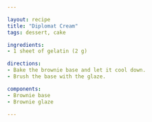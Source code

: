 ```yaml
---

layout: recipe
title: "Diplomat Cream"
tags: dessert, cake

ingredients:
- 1 sheet of gelatin (2 g)

directions:
- Bake the brownie base and let it cool down.
- Brush the base with the glaze.

components:
- Brownie base
- Brownie glaze

---
```

